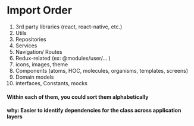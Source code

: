 # Import Order

1. 3rd party libraries (react, react-native, etc.)
2. Utils
3. Repositories
4. Services
5. Navigation/ Routes
6. Redux-related (ex: @modules/user/… )
7. icons, images, theme
8. Components (atoms, HOC, molecules, organisms, templates, screens)
9. Domain models
10. interfaces, Constants, mocks

#### Within each of them, you could sort them alphabetically
#### why: Easier to identify dependencies for the class across application layers